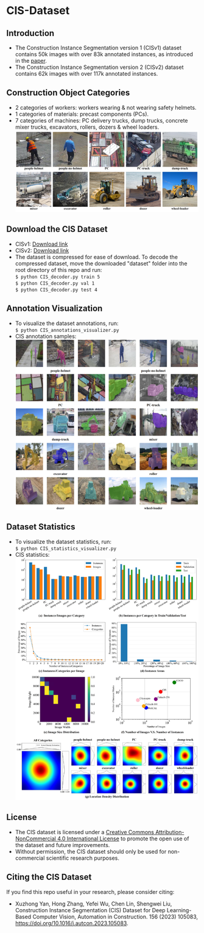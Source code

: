 # CIS-Dataset
## Introduction
* The Construction Instance Segmentation version 1 (CISv1) dataset contains 50k images with over 83k annotated instances, as introduced in the [paper](https://doi.org/10.1016/j.autcon.2023.105083).  
* The Construction Instance Segmentation version 2 (CISv2) dataset contains 62k images with over 117k annotated instances.  

## Construction Object Categories
* 2 categories of workers: workers wearing & not wearing safety helmets.
* 1 categories of materials: precast components (PCs).  
* 7 categories of machines: PC delivery trucks, dump trucks, concrete mixer trucks, excavators, rollers, dozers & wheel loaders.
![Categories](https://github.com/XZ-YAN/CIS-Dataset/blob/main/demo/categories.jpg)  

## Download the CIS Dataset
* CISv1: [Download link](https://www.alipan.com/s/Ewz8npjTiC2)
* CISv2: [Download link](https://www.alipan.com/s/zPCWUKibWGj)
* The dataset is compressed for ease of download. To decode the compressed dataset, move the downloaded "dataset" folder into the root directory of this repo and run:    
  `$ python CIS_decoder.py train 5`  
  `$ python CIS_decoder.py val 1`  
  `$ python CIS_decoder.py test 4`    

## Annotation Visualization
* To visualize the dataset annotations, run:  
  `$ python CIS_annotations_visualizer.py`  
* CIS annotation samples:
![Annotations](https://github.com/XZ-YAN/CIS-Dataset/blob/main/demo/samples.jpg)  

## Dataset Statistics
* To visualize the dataset statistics, run:  
  `$ python CIS_statistics_visualizer.py`  
* CIS statistics:  
![Statistics](https://github.com/XZ-YAN/CIS-Dataset/blob/main/demo/statistics.jpg)  

## License
* The CIS dataset is licensed under a [Creative Commons Attribution-NonCommercial 4.0 International License](http://creativecommons.org/licenses/by-nc/4.0/) to promote the open use of the dataset and future improvements.
* Without permission, the CIS dataset should only be used for non-commercial scientific research purposes.  

## Citing the CIS Dataset
If you find this repo useful in your research, please consider citing:  
* Xuzhong Yan, Hong Zhang, Yefei Wu, Chen Lin, Shengwei Liu, Construction Instance Segmentation (CIS) Dataset for Deep Learning-Based Computer Vision, Automation in Construction. 156 (2023) 105083, https://doi.org/10.1016/j.autcon.2023.105083.
